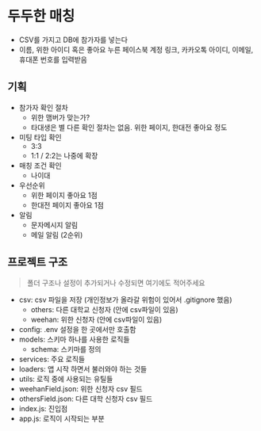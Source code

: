 # 두두한 매칭

- CSV를 가지고 DB에 참가자를 넣는다
- 이름, 위한 아이디 혹은 좋아요 누른 페이스북 계정 링크, 카카오톡 아이디, 이메일, 휴대폰 번호를 입력받음

## 기획

- 참가자 확인 절차
  - 위한 맴버가 맞는가?
  - 타대생은 별 다른 확인 절차는 없음. 위한 페이지, 한대전 좋아요 정도
- 미팅 타입 확인
  - 3:3
  - 1:1 / 2:2는 나중에 확장
- 매칭 조건 확인
  - 나이대
- 우선순위
  - 위한 페이지 좋아요 1점
  - 한대전 페이지 좋아요 1점
- 알림
  - 문자메시지 알림
  - 메일 알림 (2순위)

## 프로젝트 구조

> 폴더 구조나 설정이 추가되거나 수정되면 여기에도 적어주세요

- csv: csv 파일을 저장 (개인정보가 올라갈 위험이 있어서 .gitignore 했음)
  - others: 다른 대학교 신청자 (안에 csv파일이 있음)
  - weehan: 위한 신청자 (안에 csv파일이 있음)
- config: .env 설정을 한 곳에서만 호출함
- models: 스키마 하나를 사용한 로직들
  - schema: 스키마를 정의
- services: 주요 로직들
- loaders: 앱 시작 하면서 불러와야 하는 것들
- utils: 로직 중에 사용되는 유틸들
- weehanField.json: 위한 신청자 csv 필드
- othersField.json: 다른 대학 신청자 csv 필드
- index.js: 진입점
- app.js: 로직이 시작되는 부분
